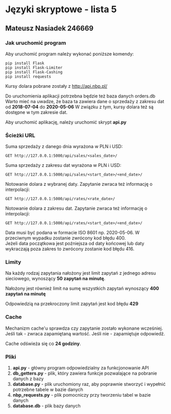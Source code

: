 # Języki skryptowe - lista 5
## Mateusz Nasiadek 246669

### Jak uruchomić program

Aby uruchomić program należy wykonać poniższe komendy:
```
pip install Flask
pip install Flask-Limiter
pip install Flask-Cashing
pip install requests
```

Kursy dolara pobrane zostały z http://api.nbp.pl/ <br/>

Do uruchomienia aplikacji potrzebna będzie też baza danych orders.db<br/>
Warto mieć na uwadze, że baza ta zawiera dane o sprzedaży z zakresu dat od **2018-07-04** do **2020-05-06**
W związku z tym, kursy dolara też są dostępne w tym zakresie dat.

Aby uruchomić aplikację, należy uruchomić skrypt **api.py**

### Ścieżki URL 

Suma sprzedaży z danego dnia wyrażona w PLN i USD:
```
GET http://127.0.0.1:5000/api/sales/<sales_date>/
```
Suma sprzedaży z zakresu dat wyrażona w PLN i USD:
```
GET http://127.0.0.1:5000/api/sales/<start_date>/<end_date>/
```
Notowanie dolara z wybranej daty. Zapytanie zwraca też informację o interpolacji:
```
GET http://127.0.0.1:5000/api/rates/<rate_date>/
```
Notowanie dolara z zakresu dat. Zapytanie zwraca też informację o interpolacji:
```
GET http://127.0.0.1:5000/api/rates/<start_date>/<end_date>/
```

Data musi być podana w formacie ISO 8601 np. 2020-05-06. W przeciwnym wypadku zostanie zwrócony kod błędu 400.<br/>
Jeżeli data początkowa jest poźniejsza od daty końcowej lub daty wykraczają poza zakres to zwrócony zostanie kod błędu 416.

### Limity

Na każdy rodzaj zapytania nałożony jest limit zapytań z jednego adresu sieciowego, wynoszący **50 zapytań na minutę**.

Nałożony jest również limit na sumę wszystkich zapytań wynoszący **400 zapytań na minutę**

Odpowiedzią na przekroczony limit zapytań jest kod błędu **429**

### Cache

Mechanizm cache'u sprawdza czy zapytanie zostało wykonane wcześniej.<br/>
Jeśli tak - zwraca zapamiętaną wartość. Jeśli nie - zapamiętuje odpowiedź.

Cache odświeża się co **24 godziny**.

### Pliki

1. **api.py** - główny program odpowiedzialny za funkcjonowanie API
2. **db_getters.py** - plik, który zawiera funkcje pozwalające na pobranie danych z bazy
3. **database.py** - plik uruchomiony raz, aby poprawnie stworzyć i wypełnić potrzebne tabele w bazie danych
4. **nbp_requests.py** - plik pomocniczy przy tworzeniu tabel w bazie danych
5. **database.db** - plik bazy danych 
